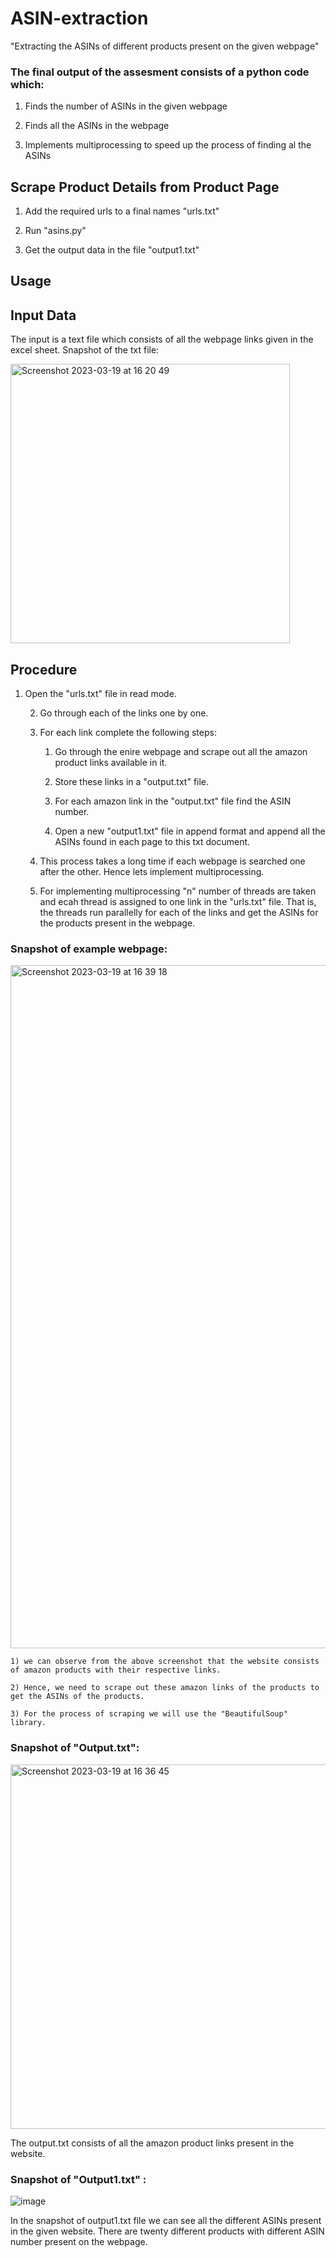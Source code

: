 # ASIN-extraction
"Extracting the ASINs of different products present on the given webpage"
### The final output of the assesment consists of a python code which:

1) Finds the number of ASINs in the given webpage

2) Finds all the ASINs in the webpage

3) Implements multiprocessing to speed up the process of finding al the ASINs

## Scrape Product Details from Product Page

 1) Add the required urls to a final names "urls.txt"
 
 2) Run  "asins.py"
 
 3) Get the output data in the file "output1.txt"

## Usage

## Input Data

The input is a text file which consists of all the webpage links given in the excel sheet.
Snapshot of the txt file: 

   <img width="447" alt="Screenshot 2023-03-19 at 16 20 49" src="https://user-images.githubusercontent.com/125713954/226366829-57f632a9-0b10-486e-8930-10eb3d35f839.png">


## Procedure

1) Open the "urls.txt" file in read mode.

    2) Go through each of the links one by one.

    3) For each link complete the following steps:

        1) Go through the enire webpage and scrape out all the amazon product links available in it.
    
        2) Store these links in a "output.txt" file.
    
        3) For each amazon link in the "output.txt" file find the ASIN number.
    
        4) Open a new "output1.txt" file in append format and append all the ASINs found in each page to this txt document.
    
    4) This process takes a long time if each webpage is searched one after the other. Hence lets implement multiprocessing.

    5) For implementing multiprocessing "n" number of threads are taken and ecah thread is assigned to one link in the "urls.txt" file. That is, the threads run parallelly for each of the links and get the ASINs for the products present in the webpage.

### Snapshot of example webpage:

<img width="1093" alt="Screenshot 2023-03-19 at 16 39 18" src="https://user-images.githubusercontent.com/125713954/226365583-8540378a-26fc-4906-86d6-f51ded3b16ce.png">

    1) we can observe from the above screenshot that the website consists of amazon products with their respective links. 
     
    2) Hence, we need to scrape out these amazon links of the products to get the ASINs of the products. 
    
    3) For the process of scraping we will use the "BeautifulSoup" library.
    
### Snapshot of "Output.txt":

<img width="583" alt="Screenshot 2023-03-19 at 16 36 45" src="https://user-images.githubusercontent.com/125713954/226365338-dbb1f010-57ac-46fa-ac9e-2dcec43ab2a3.png">


 The output.txt consists of all the amazon product links present in the website.
 
 ### Snapshot of "Output1.txt" :
 
 ![image](https://user-images.githubusercontent.com/125713954/226366040-7fee51be-2f7e-448a-8aba-b2afb2f1c403.png)

 In the snapshot of output1.txt file we can see all the different ASINs present in the given website. There are twenty different products with different ASIN number present on the webpage.
